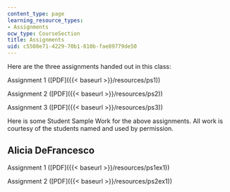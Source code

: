 ```yaml
---
content_type: page
learning_resource_types:
- Assignments
ocw_type: CourseSection
title: Assignments
uid: c5508e71-4229-70b1-810b-fae89779de50
---
```


Here are the three assignments handed out in this class:

Assignment 1 ([PDF]({{< baseurl >}}/resources/ps1))

Assignment 2 ([PDF]({{< baseurl >}}/resources/ps2))

Assignment 3 ([PDF]({{< baseurl >}}/resources/ps3))

Here is some Student Sample Work for the above assignments. All work is courtesy of the students named and used by permission.

Alicia DeFrancesco
------------------

Assignment 1 ([PDF]({{< baseurl >}}/resources/ps1ex1))

Assignment 2 ([PDF]({{< baseurl >}}/resources/ps2ex1))